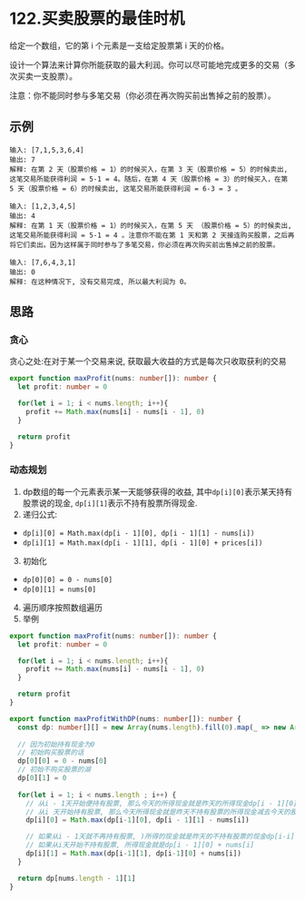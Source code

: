# 122.买卖股票的最佳时机

给定一个数组，它的第 i 个元素是一支给定股票第 i 天的价格。

设计一个算法来计算你所能获取的最大利润。你可以尽可能地完成更多的交易（多次买卖一支股票）。

注意：你不能同时参与多笔交易（你必须在再次购买前出售掉之前的股票）。

## 示例

```
输入: [7,1,5,3,6,4]
输出: 7
解释: 在第 2 天（股票价格 = 1）的时候买入，在第 3 天（股票价格 = 5）的时候卖出, 这笔交易所能获得利润 = 5-1 = 4。随后，在第 4 天（股票价格 = 3）的时候买入，在第 5 天（股票价格 = 6）的时候卖出, 这笔交易所能获得利润 = 6-3 = 3 。
```

```
输入: [1,2,3,4,5]
输出: 4
解释: 在第 1 天（股票价格 = 1）的时候买入，在第 5 天 （股票价格 = 5）的时候卖出, 这笔交易所能获得利润 = 5-1 = 4 。注意你不能在第 1 天和第 2 天接连购买股票，之后再将它们卖出。因为这样属于同时参与了多笔交易，你必须在再次购买前出售掉之前的股票。
```

```
输入: [7,6,4,3,1]
输出: 0
解释: 在这种情况下, 没有交易完成, 所以最大利润为 0。
```

## 思路 

### 贪心 

贪心之处:在对于某一个交易来说, 获取最大收益的方式是每次只收取获利的交易

```typescript 
export function maxProfit(nums: number[]): number {
  let profit: number = 0

  for(let i = 1; i < nums.length; i++){
    profit += Math.max(nums[i] - nums[i - 1], 0)
  }

  return profit
}
```

### 动态规划

1. dp数组的每一个元素表示某一天能够获得的收益, 其中`dp[i][0]`表示某天持有股票说的现金, `dp[i][1]`表示不持有股票所得现金. 
2. 递归公式: 
  * `dp[i][0] = Math.max(dp[i - 1][0], dp[i - 1][1] - nums[i])`
  * `dp[i][1] = Math.max(dp[i - 1][1], dp[i - 1][0] + prices[i])` 
3. 初始化
  * `dp[0][0] = 0 - nums[0]`
  * `dp[0][1] = nums[0]`
4. 遍历顺序按照数组遍历 
5. 举例

```typescript
export function maxProfit(nums: number[]): number {
  let profit: number = 0

  for(let i = 1; i < nums.length; i++){
    profit += Math.max(nums[i] - nums[i - 1], 0)
  }

  return profit
}

export function maxProfitWithDP(nums: number[]): number {
  const dp: number[][] = new Array(nums.length).fill(0).map(_ => new Array(2).fill(0))
  
  // 因为初始持有现金为0
  // 初始购买股票的话
  dp[0][0] = 0 - nums[0]
  // 初始不购买股票的湖
  dp[0][1] = 0
  
  for(let i = 1; i < nums.length ; i++) {
    // 从i - 1天开始便持有股票, 那么今天的所得现金就是昨天的所得现金dp[i - 1][0]
    // 从i 天开始持有股票, 那么今天所得现金就是昨天不持有股票的所得现金减去今天的股票价格 dp[i-1][1] - nums[i]
    dp[i][0] = Math.max(dp[i-1][0], dp[i - 1][1] - nums[i])

    // 如果从i - 1天就不再持有股票, )所得的现金就是昨天的不持有股票的现金dp[i-i][1]
    // 如果从i天开始不持有股票, 所得现金就是dp[i - 1][0] + nums[i]
    dp[i][1] = Math.max(dp[i-1][1], dp[i-1][0] + nums[i])
  }

  return dp[nums.length - 1][1]
}
```



